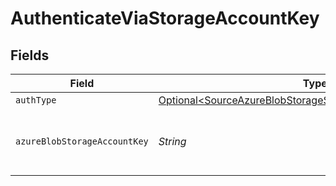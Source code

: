# AuthenticateViaStorageAccountKey


## Fields

| Field                                                                                                                                  | Type                                                                                                                                   | Required                                                                                                                               | Description                                                                                                                            | Example                                                                                                                                |
| -------------------------------------------------------------------------------------------------------------------------------------- | -------------------------------------------------------------------------------------------------------------------------------------- | -------------------------------------------------------------------------------------------------------------------------------------- | -------------------------------------------------------------------------------------------------------------------------------------- | -------------------------------------------------------------------------------------------------------------------------------------- |
| `authType`                                                                                                                             | [Optional\<SourceAzureBlobStorageSchemasCredentialsAuthType>](../../models/shared/SourceAzureBlobStorageSchemasCredentialsAuthType.md) | :heavy_minus_sign:                                                                                                                     | N/A                                                                                                                                    |                                                                                                                                        |
| `azureBlobStorageAccountKey`                                                                                                           | *String*                                                                                                                               | :heavy_check_mark:                                                                                                                     | The Azure blob storage account key.                                                                                                    | Z8ZkZpteggFx394vm+PJHnGTvdRncaYS+JhLKdj789YNmD+iyGTnG+PV+POiuYNhBg/ACS+LKjd%4FG3FHGN12Nd==                                             |